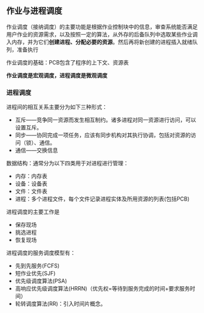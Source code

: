 ## 作业与进程调度

作业调度（接纳调度）的主要功能是根据作业控制块中的信息，审查系统能否满足用户作业的资源需求，以及按照一定的算法，从外存的后备队列中选取某些作业调入内存，并为它们**创建进程、分配必要的资源**。然后再将新创建的进程插入就绪队列，准备执行

作业调度的基础：PCB包含了程序的上下文、资源表

**作业调度是宏观调度，进程调度是微观调度**

### 进程调度
进程间的相互关系主要分为如下三种形式：
- <codepub>互斥</codepub>——竞争同一资源而发生相互制约。诸多进程对同一资源进行访问，可以设置互斥。
- <codepub>同步</codepub>——协同完成一项任务，应该有同步机构对其执行协调，包括对资源的访问（锁）、通信。
- <codepub>通信</codepub>——交换信息

数据结构：通常分为以下四类用于对进程进行管理：
  - 内存：内存表
  - 设备：设备表
  - 文件：文件表
  - 进程：多个进程文件，每个文件记录进程实体及所用资源的列表(包括PCB)

进程调度的主要工作是
  - 保存现场
  - 挑选进程
  - 恢复现场

进程调度的服务调度模型有：
  - 先到先服务(FCFS)
  - 短作业优先(SJF)
  - 优先级调度算法(PSA)
  - 高响应优先级调度算法(HRRN)（优先权=等待到服务完成的时间+要求服务时间）
  - 轮转调度算法(RR)：引入时间片概念。

